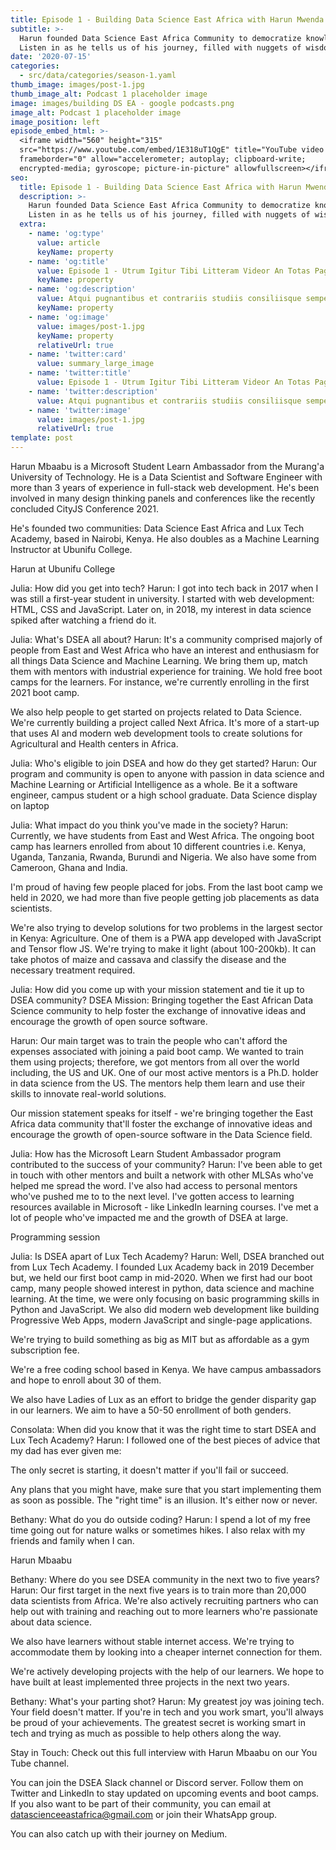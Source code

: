 ```yaml
---
title: Episode 1 - Building Data Science East Africa with Harun Mwenda.
subtitle: >-
  Harun founded Data Science East Africa Community to democratize knowledge.
  Listen in as he tells us of his journey, filled with nuggets of wisdom.
date: '2020-07-15'
categories:
  - src/data/categories/season-1.yaml
thumb_image: images/post-1.jpg
thumb_image_alt: Podcast 1 placeholder image
image: images/building DS EA - google podcasts.png
image_alt: Podcast 1 placeholder image
image_position: left
episode_embed_html: >-
  <iframe width="560" height="315"
  src="https://www.youtube.com/embed/1E318uT1QgE" title="YouTube video player"
  frameborder="0" allow="accelerometer; autoplay; clipboard-write;
  encrypted-media; gyroscope; picture-in-picture" allowfullscreen></iframe>
seo:
  title: Episode 1 - Building Data Science East Africa with Harun Mwenda.
  description: >-
    Harun founded Data Science East Africa Community to democratize knowledge.
    Listen in as he tells us of his journey, filled with nuggets of wisdom.
  extra:
    - name: 'og:type'
      value: article
      keyName: property
    - name: 'og:title'
      value: Episode 1 - Utrum Igitur Tibi Litteram Videor An Totas Paginas
      keyName: property
    - name: 'og:description'
      value: Atqui pugnantibus et contrariis studiis consiliisque semper utens nihil
      keyName: property
    - name: 'og:image'
      value: images/post-1.jpg
      keyName: property
      relativeUrl: true
    - name: 'twitter:card'
      value: summary_large_image
    - name: 'twitter:title'
      value: Episode 1 - Utrum Igitur Tibi Litteram Videor An Totas Paginas
    - name: 'twitter:description'
      value: Atqui pugnantibus et contrariis studiis consiliisque semper utens nihil
    - name: 'twitter:image'
      value: images/post-1.jpg
      relativeUrl: true
template: post
---
```


Harun Mbaabu is a Microsoft Student Learn Ambassador from the Murang'a University of Technology. He is a Data Scientist and Software Engineer with more than 3 years of experience in full-stack web development. He's been involved in many design thinking panels and conferences like the recently concluded CityJS Conference 2021.

He's founded two communities: Data Science East Africa and Lux Tech Academy, based in Nairobi, Kenya. He also doubles as a Machine Learning Instructor at Ubunifu College.

Harun at Ubunifu College

Julia: How did you get into tech?
Harun: I got into tech back in 2017 when I was still a first-year student in university. I started with web development: HTML, CSS and JavaScript. Later on, in 2018, my interest in data science spiked after watching a friend do it.

Julia: What's DSEA all about?
Harun: It's a community comprised majorly of people from East and West Africa who have an interest and enthusiasm for all things Data Science and Machine Learning. We bring them up, match them with mentors with industrial experience for training. We hold free boot camps for the learners. For instance, we're currently enrolling in the first 2021 boot camp.

We also help people to get started on projects related to Data Science. We're currently building a project called Next Africa. It's more of a start-up that uses AI and modern web development tools to create solutions for Agricultural and Health centers in Africa.

Julia: Who's eligible to join DSEA and how do they get started?
Harun: Our program and community is open to anyone with passion in data science and Machine Learning or Artificial Intelligence as a whole. Be it a software engineer, campus student or a high school graduate.
Data Science display on laptop

Julia: What impact do you think you've made in the society?
Harun: Currently, we have students from East and West Africa. The ongoing boot camp has learners enrolled from about 10 different countries i.e. Kenya, Uganda, Tanzania, Rwanda, Burundi and Nigeria. We also have some from Cameroon, Ghana and India.

I'm proud of having few people placed for jobs. From the last boot camp we held in 2020, we had more than five people getting job placements as data scientists.

We're also trying to develop solutions for two problems in the largest sector in Kenya: Agriculture. One of them is a PWA app developed with JavaScript and Tensor flow JS. We're trying to make it light (about 100-200kb). It can take photos of maize and cassava and classify the disease and the necessary treatment required.

Julia: How did you come up with your mission statement and tie it up to DSEA community?
DSEA Mission: Bringing together the East African Data Science community to help foster the exchange of innovative ideas and encourage the growth of open source software.

Harun: Our main target was to train the people who can't afford the expenses associated with joining a paid boot camp. We wanted to train them using projects; therefore, we got mentors from all over the world including, the US and UK. One of our most active mentors is a Ph.D. holder in data science from the US. The mentors help them learn and use their skills to innovate real-world solutions.

Our mission statement speaks for itself - we're bringing together the East Africa data community that'll foster the exchange of innovative ideas and encourage the growth of open-source software in the Data Science field.

Julia: How has the Microsoft Learn Student Ambassador program contributed to the success of your community?
Harun: I've been able to get in touch with other mentors and built a network with other MLSAs who've helped me spread the word. I've also had access to personal mentors who've pushed me to to the next level. I've gotten access to learning resources available in Microsoft - like LinkedIn learning courses. I've met a lot of people who've impacted me and the growth of DSEA at large.

Programming session

Julia: Is DSEA apart of Lux Tech Academy?
Harun: Well, DSEA branched out from Lux Tech Academy. I founded Lux Academy back in 2019 December but, we held our first boot camp in mid-2020. When we first had our boot camp, many people showed interest in python, data science and machine learning. At the time, we were only focusing on basic programming skills in Python and JavaScript. We also did modern web development like building Progressive Web Apps, modern JavaScript and single-page applications.

We're trying to build something as big as MIT but as affordable as a gym subscription fee.

We're a free coding school based in Kenya. We have campus ambassadors and hope to enroll about 30 of them.

We also have Ladies of Lux as an effort to bridge the gender disparity gap in our learners. We aim to have a 50-50 enrollment of both genders.

Consolata: When did you know that it was the right time to start DSEA and Lux Tech Academy?
Harun: I followed one of the best pieces of advice that my dad has ever given me:

The only secret is starting, it doesn't matter if you'll fail or succeed.

Any plans that you might have, make sure that you start implementing them as soon as possible. The "right time" is an illusion. It's either now or never.

Bethany: What do you do outside coding?
Harun: I spend a lot of my free time going out for nature walks or sometimes hikes. I also relax with my friends and family when I can.

Harun Mbaabu

Bethany: Where do you see DSEA community in the next two to five years?
Harun: Our first target in the next five years is to train more than 20,000 data scientists from Africa. We're also actively recruiting partners who can help out with training and reaching out to more learners who're passionate about data science.

We also have learners without stable internet access. We're trying to accommodate them by looking into a cheaper internet connection for them.

We're actively developing projects with the help of our learners. We hope to have built at least implemented three projects in the next two years.

Bethany: What's your parting shot?
Harun: My greatest joy was joining tech. Your field doesn't matter. If you're in tech and you work smart, you'll always be proud of your achievements. The greatest secret is working smart in tech and trying as much as possible to help others along the way.

Stay in Touch:
Check out this full interview with Harun Mbaabu on our You Tube channel.

You can join the DSEA Slack channel or Discord server. Follow them on Twitter and LinkedIn to stay updated on upcoming events and boot camps. If you also want to be part of their community, you can email at datascienceeastafrica@gmail.com or join their WhatsApp group.

You can also catch up with their journey on Medium.
